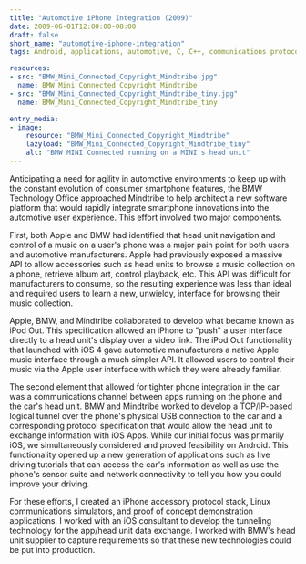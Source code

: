 ```yaml
---
title: "Automotive iPhone Integration (2009)"
date: 2009-06-01T12:00:00-08:00
draft: false
short_name: "automotive-iphone-integration"
tags: Android, applications, automotive, C, C++, communications protocols, iOS, Linux, networks

resources:
- src: "BMW_Mini_Connected_Copyright_Mindtribe.jpg"
  name: BMW_Mini_Connected_Copyright_Mindtribe
- src: "BMW_Mini_Connected_Copyright_Mindtribe_tiny.jpg"
  name: BMW_Mini_Connected_Copyright_Mindtribe_tiny

entry_media:
- image:
    resource: "BMW_Mini_Connected_Copyright_Mindtribe"
    lazyload: "BMW_Mini_Connected_Copyright_Mindtribe_tiny"
    alt: "BMW MINI Connected running on a MINI's head unit"
---
```

Anticipating a need for agility in automotive environments to keep up with the constant evolution of
consumer smartphone features, the BMW Technology Office approached Mindtribe to help architect a new
software platform that would rapidly integrate smartphone innovations into the automotive user
experience. This effort involved two major components.

First, both Apple and BMW had identified that head unit navigation and control of a music on a user's
phone was a major pain point for both users and automotive manufacturers. Apple had previously
exposed a massive API to allow accessories such as head units to browse a music collection on a
phone, retrieve album art, control playback, etc. This API was difficult for manufacturers to
consume, so the resulting experience was less than ideal and required users to learn a new,
unwieldy, interface for browsing their music collection.

Apple, BMW, and Mindtribe collaborated to develop what became known as iPod Out. This specification
allowed an iPhone to "push" a user interface directly to a head unit's display over a video link.
The iPod Out functionality that launched with iOS 4 gave automotive manufacturers a native Apple
music interface through a much simpler API. It allowed users to control their music via the Apple
user interface with which they were already familiar.

The second element that allowed for tighter phone integration in the car was a communications channel
between apps running on the phone and the car's head unit. BMW and Mindtribe worked to develop a
TCP/IP-based logical tunnel over the phone's physical USB connection to the car and a corresponding
protocol specification that would allow the head unit to exchange information with iOS Apps. While
our initial focus was primarily iOS, we simultaneously considered and proved feasibility on Android.
This functionality opened up a new generation of applications such as live driving tutorials that
can access the car's information as well as use the phone's sensor suite and network connectivity to
tell you how you could improve your driving.

For these efforts, I created an iPhone accessory protocol stack, Linux communications simulators, and
proof of concept demonstration applications. I worked with an iOS consultant to develop the
tunneling technology for the app/head unit data exchange. I worked with BMW's head unit supplier to
capture requirements so that these new technologies could be put into production.

